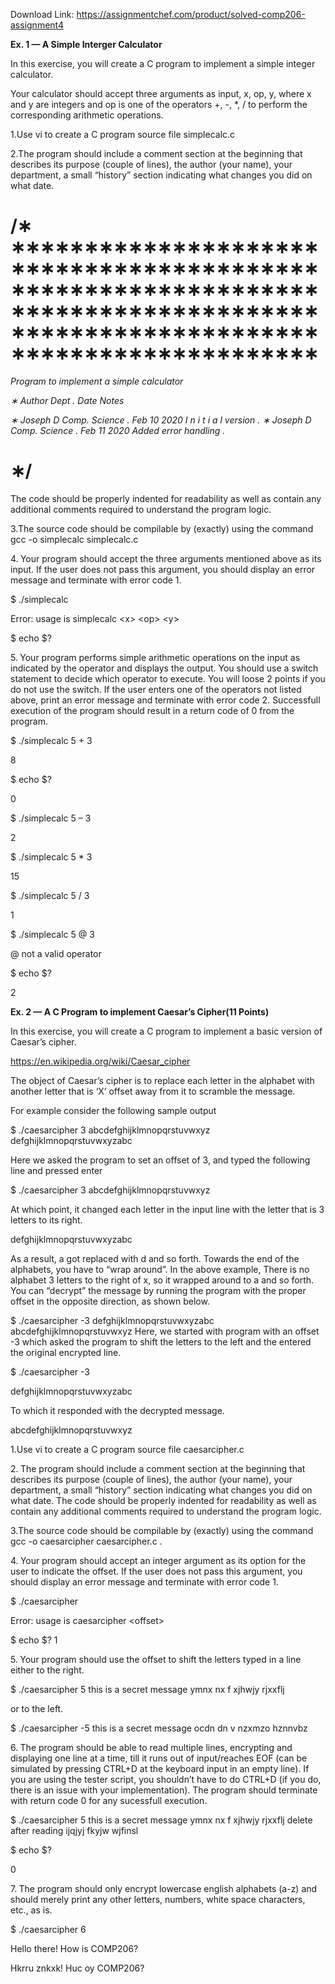 Download Link: https://assignmentchef.com/product/solved-comp206-assignment4
<br>



<strong>Ex. 1 —    A Simple Interger Calculator </strong>

In this exercise, you will create a C program to implement a simple integer calculator.

Your calculator should accept three arguments as input, x, op, y, where x and y are integers and op is one of the operators +, -, *, / to perform the corresponding arithmetic operations.

1.Use vi to create a C program source file simplecalc.c

2.The program should include a comment section at the beginning that describes its purpose (couple of lines), the author (your name), your department, a small “history” section indicating what changes you did on what date.

<h1>/∗ ∗∗∗∗∗∗∗∗∗∗∗∗∗∗∗∗∗∗∗∗∗∗∗∗∗∗∗∗∗∗∗∗∗∗∗∗∗∗∗∗∗∗∗∗∗∗∗∗∗∗∗∗∗∗∗∗∗∗∗∗∗∗∗ ∗∗∗∗∗∗∗∗∗∗∗∗∗∗∗∗∗∗∗∗∗∗∗∗∗∗∗∗∗∗∗∗∗∗∗∗∗∗∗∗∗∗∗∗∗∗∗∗∗∗∗∗∗∗∗∗∗∗∗∗∗∗∗</h1>

<em>Program to           implement a simple            calculator</em>

<em>∗ Author                            Dept .                                     Date                             Notes</em>

<em>∗ Joseph D Comp. Science . Feb 10 2020 I n i t i a l version . </em><em>∗ Joseph D Comp. Science . Feb 11 2020 Added error handling .</em>

<h1>∗/</h1>

The code should be properly indented for readability as well as contain any additional comments required to understand the program logic.

3.The source code should be compilable by (exactly) using the command gcc -o simplecalc simplecalc.c

4.<strong> </strong>Your program should accept the three arguments mentioned above as its input. If the user does not pass this argument, you should display an error message and terminate with error code 1.

$ ./simplecalc

Error: usage is simplecalc &lt;x&gt; &lt;op&gt; &lt;y&gt;

$ echo $?

5.<strong> </strong>Your program performs simple arithmetic operations on the input as indicated by the operator and displays the output. You should use a switch statement to decide which operator to execute. You will loose 2 points if you do not use the switch. If the user enters one of the operators not listed above, print an error message and terminate with error code 2. Successfull execution of the program should result in a return code of 0 from the program.

$ ./simplecalc 5 + 3

8

$ echo $?

0

$ ./simplecalc 5 – 3

2

$ ./simplecalc 5 * 3

15

$ ./simplecalc 5 / 3

1

$ ./simplecalc 5 @ 3

@ not a valid operator

$ echo $?

2

<strong>Ex. 2 —                         A C Program to implement Caesar’s Cipher(11 Points)</strong>

In this exercise, you will create a C program to implement a basic version of Caesar’s cipher.

<a href="https://en.wikipedia.org/wiki/Caesar_cipher">https://en.wikipedia.org/wiki/Caesar_cipher</a>

The object of Caesar’s cipher is to replace each letter in the alphabet with another letter that is ‘X’ offset away from it to scramble the message.

For example consider the following sample output

$ ./caesarcipher 3 abcdefghijklmnopqrstuvwxyz defghijklmnopqrstuvwxyzabc

Here we asked the program to set an offset of 3, and typed the following line and pressed enter

$ ./caesarcipher 3 abcdefghijklmnopqrstuvwxyz

At which point, it changed each letter in the input line with the letter that is 3 letters to its right.

defghijklmnopqrstuvwxyzabc

As a result, a got replaced with d and so forth. Towards the end of the alphabets, you have to “wrap around”. In the above example, There is no alphabet 3 letters to the right of x, so it wrapped around to a and so forth. You can “decrypt” the message by running the program with the proper offset in the opposite direction, as shown below.

$ ./caesarcipher -3 defghijklmnopqrstuvwxyzabc abcdefghijklmnopqrstuvwxyz Here, we started with program with an offset -3 which asked the program to shift the letters to the left and the entered the original encrypted line.

$ ./caesarcipher -3

defghijklmnopqrstuvwxyzabc

To which it responded with the decrypted message.

abcdefghijklmnopqrstuvwxyz

1.Use vi to create a C program source file caesarcipher.c

2.<strong> </strong>The program should include a comment section at the beginning that describes its purpose (couple of lines), the author (your name), your department, a small “history” section indicating what changes you did on what date. The code should be properly indented for readability as well as contain any additional comments required to understand the program logic.

3.The source code should be compilable by (exactly) using the command gcc -o caesarcipher caesarcipher.c .

4.<strong> </strong>Your program should accept an integer argument as its option for the user to indicate the offset. If the user does not pass this argument, you should display an error message and terminate with error code 1.

$ ./caesarcipher

Error: usage is caesarcipher &lt;offset&gt;

$ echo $? 1

5.<strong> </strong>Your program should use the offset to shift the letters typed in a line either to the right.

$ ./caesarcipher 5 this is a secret message ymnx nx f xjhwjy rjxxflj

or to the left.

$ ./caesarcipher -5 this is a secret message ocdn dn v nzxmzo hznnvbz

6.<strong> </strong>The program should be able to read multiple lines, encrypting and displaying one line at a time, till it runs out of input/reaches EOF (can be simulated by pressing CTRL+D at the keyboard input in an empty line). If you are using the tester script, you shouldn’t have to do CTRL+D (if you do, there is an issue with your implementation). The program should terminate with return code 0 for any sucessfull execution.

$ ./caesarcipher 5 this is a secret message ymnx nx f xjhwjy rjxxflj delete after reading ijqjyj fkyjw wjfinsl

$ echo $?

0

7.<strong> </strong>The program should only encrypt lowercase english alphabets (a-z) and should merely print any other letters, numbers, white space characters, etc., as is.

$ ./caesarcipher 6

Hello there! How is COMP206?

Hkrru znkxk! Huc oy COMP206?